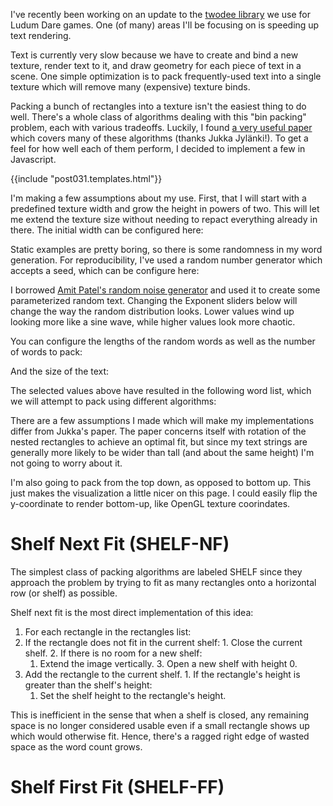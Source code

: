 I've recently been working on an update to the
[twodee library](https://github.com/pikkpoiss/twodee) we use for Ludum Dare
games.  One (of many) areas I'll be focusing on is speeding up text rendering.

Text is currently very slow because we have to create and bind a new texture,
render text to it, and draw geometry for each piece of text in a scene.
One simple optimization is to pack frequently-used text into a single texture
which will remove many (expensive) texture binds.

Packing a bunch of rectangles into a texture isn't the easiest
thing to do well.  There's a whole class of algorithms dealing with this
"bin packing" problem, each with various tradeoffs. Luckily, I found
[a very useful paper
](http://clb.demon.fi/files/RectangleBinPack.pdf) which
covers many of these algorithms (thanks Jukka Jylänki!).
To get a feel for how well each of them perform, I decided to implement a few in
 Javascript.

<!--BREAK-->

{{include "post031.templates.html"}}

I'm making a few assumptions about my use.  First, that I will start with
a predefined texture width and grow the height in powers of two.  This will
let me extend the texture size without needing to repact everything already
in there.  The initial width can be configured here:

<div data-template="tmplControlsWidth"></div>

Static examples are pretty boring, so there is some randomness in my word
generation.  For reproducibility, I've used a random number generator which
accepts a seed, which can be configure here:

<div data-template="tmplControlsSeed"></div>

I borrowed [Amit Patel's random
noise generator](http://www.redblobgames.com/articles/noise/introduction.html)
and used it to create some parameterized random text.  Changing the Exponent
sliders below will change the way the random distribution looks.  Lower values
wind up looking more like a sine wave, while higher values look more chaotic.

You can configure the lengths of the random words as well as the number of
words to pack:

<div data-template="tmplControlsWord"></div>

And the size of the text:

<div data-template="tmplControlsSize"></div>

The selected values above have resulted in the following word list, which
we will attempt to pack using different algorithms:

<div data-template="tmplWordList"></div>

There are a few assumptions I made which will make my implementations differ
from Jukka's paper.  The paper concerns itself with rotation of the nested
rectangles to achieve an optimal fit, but since my text strings are generally
more likely to be wider than tall (and about the same height) I'm not going to
worry about it.

I'm also going to pack from the top down, as opposed to bottom up.  This just
makes the visualization a little nicer on this page. I could easily flip the
y-coordinate to render bottom-up, like OpenGL texture coorindates.

# Shelf Next Fit (SHELF-NF)

The simplest class of packing algorithms are labeled SHELF since they
approach the problem by trying to fit as many rectangles onto a horizontal
row (or shelf) as possible.

Shelf next fit is the most direct implementation of this idea:

1. For each rectangle in the rectangles list:
  1. If the rectangle does not fit in the current shelf:
    1. Close the current shelf.
    2. If there is no room for a new shelf:
      1. Extend the image vertically.
    3. Open a new shelf with height 0.
  2. Add the rectangle to the current shelf.
    1. If the rectangle's height is greater than the shelf's height:
      1. Set the shelf height to the rectangle's height.

This is inefficient in the sense that when a shelf is closed, any remaining
space is no longer considered usable even if a small rectangle shows up
which would otherwise fit.  Hence, there's a ragged right edge of wasted
space as the word count grows.

<div id="demo-shelfnf"></div>
<div data-template="tmplControlsCount"></div>

# Shelf First Fit (SHELF-FF)


<div id="demo-shelfff"></div>



<div data-template="tmplControlsCount"></div>

